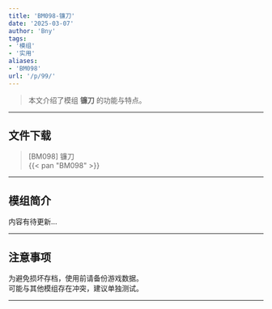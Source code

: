 ```yaml
---
title: 'BM098-镰刀'
date: '2025-03-07'
author: 'Bny'
tags:
- '模组'
- '实用'
aliases:
- 'BM098'
url: '/p/99/'
---
```


> 本文介绍了模组 **镰刀** 的功能与特点。

---

## 文件下载

> [BM098] 镰刀  
{{< pan "BM098" >}}  

---

## 模组简介

>  
内容有待更新...  

---

## 注意事项

>  
为避免损坏存档，使用前请备份游戏数据。  
可能与其他模组存在冲突，建议单独测试。  

---

